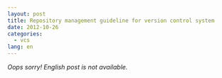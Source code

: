 ```yaml
---
layout: post
title: Repository management guideline for version control system
date: 2012-10-26
categories:
  - vcs
lang: en
---
```


_Oops sorry! English post is not available._

